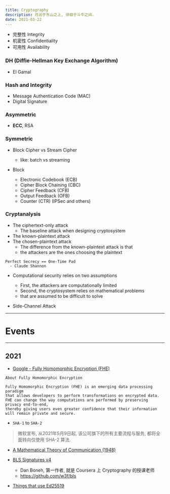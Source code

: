 ```yaml
---
title: Cryptography
description: 月出于东山之上, 徘徊于斗牛之间.
date: 2021-03-22
---
```


* 完整性 Integrity
* 机密性 Confidentiality
* 可用性 Availability

### DH (Diffie-Hellman Key Exchange Algorithm)

* El Gamal

### Hash and Integrity

* Message Authentication Code (MAC)
* Digital Signature

### Asymmetric

* **ECC**, RSA

### Symmetric

* Block Cipher vs Stream Cipher
  - like: batch vs streaming

* Block
  - Electronic Codebook (ECB)
  - Cipher Block Chaining (CBC)
  - Cipher Feedback (CFB)
  - Output Feedback (OFB)
  - Counter (CTR) (IPSec and others)

### Cryptanalysis

* The ciphertext-only attack
  - The baseline attack when designing cryptosystem
* The known-plaintext attack
* The chosen-plaintext attack
  - The difference from the known-plaintext attack is that
  - the attackers are the ones choosing the plaintext

```
Perfect Secrecy == One-Time Pad
  - Claude Shannon
```

* Computational security relies on two assumptions
  - First, the attackers are computationally limited
  - Second, the cryptosystem relies on mathematical problems
  - that are assumed to be difficult to solve

* Side-Channel Attack

------------------

# Events

------------------

## 2021

* [Google - Fully Homomorphic Encryption (FHE)](https://github.com/google/fully-homomorphic-encryption)

```
About Fully Homomorphic Encryption

Fully Homomorphic Encryption (FHE) is an emerging data processing paradigm
that allows developers to perform transformations on encrypted data.
FHE can change the way computations are performed by preserving privacy end-to-end,
thereby giving users even greater confidence that their information
will remain private and secure.
```

* `SHA-1` to `SHA-2`

> 微软宣布, 从2021年5月9日起, 该公司旗下的所有主要流程与服务, 都将全面转向仅使用 SHA-2 算法.

* [A Mathematical Theory of Communication (1948)](https://en.wikipedia.org/wiki/A_Mathematical_Theory_of_Communication)

* [BLS Signatures v4](https://tools.ietf.org/html/draft-irtf-cfrg-bls-signature-04)
  - Dan Boneh, 第一作者, 就是 Coursera 上 Cryptography 的授课老师
  - https://github.com/w3f/bls

* [Things that use Ed25519](https://ianix.com/pub/ed25519-deployment.html)
